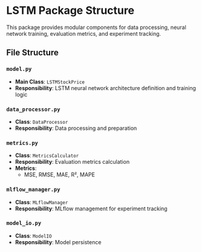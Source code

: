 # LSTM Package Structure

This package provides modular components for data processing, neural network training, evaluation metrics, and experiment tracking.

## File Structure

### `model.py`
- **Main Class**: `LSTMStockPrice`
- **Responsibility**: LSTM neural network architecture definition and training logic

### `data_processor.py`
- **Class**: `DataProcessor`
- **Responsibility**: Data processing and preparation

### `metrics.py`
- **Class**: `MetricsCalculator`
- **Responsibility**: Evaluation metrics calculation
- **Metrics**:
  - MSE, RMSE, MAE, R², MAPE

### `mlflow_manager.py`
- **Class**: `MLflowManager`
- **Responsibility**: MLflow management for experiment tracking

### `model_io.py`
- **Class**: `ModelIO`
- **Responsibility**: Model persistence

